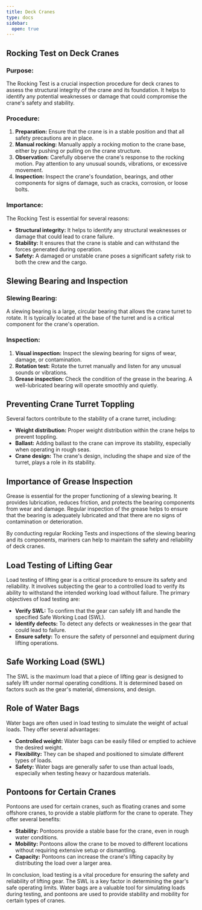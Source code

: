 ```yaml
---
title: Deck Cranes
type: docs
sidebar:
  open: true
---
```

## Rocking Test on Deck Cranes

### Purpose:
The Rocking Test is a crucial inspection procedure for deck cranes to assess the structural integrity of the crane and its foundation. It helps to identify any potential weaknesses or damage that could compromise the crane's safety and stability.

### Procedure:
1. **Preparation:** Ensure that the crane is in a stable position and that all safety precautions are in place.
2. **Manual rocking:** Manually apply a rocking motion to the crane base, either by pushing or pulling on the crane structure.
3. **Observation:** Carefully observe the crane's response to the rocking motion. Pay attention to any unusual sounds, vibrations, or excessive movement.
4. **Inspection:** Inspect the crane's foundation, bearings, and other components for signs of damage, such as cracks, corrosion, or loose bolts.

### Importance:
The Rocking Test is essential for several reasons:
* **Structural integrity:** It helps to identify any structural weaknesses or damage that could lead to crane failure.
* **Stability:** It ensures that the crane is stable and can withstand the forces generated during operation.
* **Safety:** A damaged or unstable crane poses a significant safety risk to both the crew and the cargo.

## Slewing Bearing and Inspection

### Slewing Bearing:
A slewing bearing is a large, circular bearing that allows the crane turret to rotate. It is typically located at the base of the turret and is a critical component for the crane's operation.

### Inspection:
1. **Visual inspection:** Inspect the slewing bearing for signs of wear, damage, or contamination.
2. **Rotation test:** Rotate the turret manually and listen for any unusual sounds or vibrations.
3. **Grease inspection:** Check the condition of the grease in the bearing. A well-lubricated bearing will operate smoothly and quietly.

## Preventing Crane Turret Toppling

Several factors contribute to the stability of a crane turret, including:
* **Weight distribution:** Proper weight distribution within the crane helps to prevent toppling.
* **Ballast:** Adding ballast to the crane can improve its stability, especially when operating in rough seas.
* **Crane design:** The crane's design, including the shape and size of the turret, plays a role in its stability.

## Importance of Grease Inspection
Grease is essential for the proper functioning of a slewing bearing. It provides lubrication, reduces friction, and protects the bearing components from wear and damage. Regular inspection of the grease helps to ensure that the bearing is adequately lubricated and that there are no signs of contamination or deterioration.

By conducting regular Rocking Tests and inspections of the slewing bearing and its components, mariners can help to maintain the safety and reliability of deck cranes.
## Load Testing of Lifting Gear

Load testing of lifting gear is a critical procedure to ensure its safety and reliability. It involves subjecting the gear to a controlled load to verify its ability to withstand the intended working load without failure. The primary objectives of load testing are:

* **Verify SWL:** To confirm that the gear can safely lift and handle the specified Safe Working Load (SWL).
* **Identify defects:** To detect any defects or weaknesses in the gear that could lead to failure.
* **Ensure safety:** To ensure the safety of personnel and equipment during lifting operations.

## Safe Working Load (SWL)
The SWL is the maximum load that a piece of lifting gear is designed to safely lift under normal operating conditions. It is determined based on factors such as the gear's material, dimensions, and design.

## Role of Water Bags
Water bags are often used in load testing to simulate the weight of actual loads. They offer several advantages:

* **Controlled weight:** Water bags can be easily filled or emptied to achieve the desired weight.
* **Flexibility:** They can be shaped and positioned to simulate different types of loads.
* **Safety:** Water bags are generally safer to use than actual loads, especially when testing heavy or hazardous materials.

## Pontoons for Certain Cranes
Pontoons are used for certain cranes, such as floating cranes and some offshore cranes, to provide a stable platform for the crane to operate. They offer several benefits:

* **Stability:** Pontoons provide a stable base for the crane, even in rough water conditions.
* **Mobility:** Pontoons allow the crane to be moved to different locations without requiring extensive setup or dismantling.
* **Capacity:** Pontoons can increase the crane's lifting capacity by distributing the load over a larger area.

In conclusion, load testing is a vital procedure for ensuring the safety and reliability of lifting gear. The SWL is a key factor in determining the gear's safe operating limits. Water bags are a valuable tool for simulating loads during testing, and pontoons are used to provide stability and mobility for certain types of cranes.

